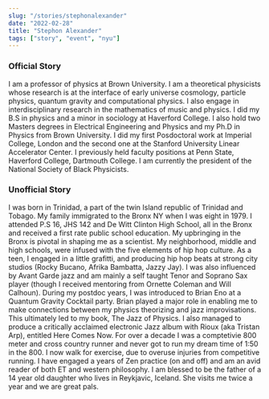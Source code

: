 ```yaml
---
slug: "/stories/stephonalexander"
date: "2022-02-28"
title: "Stephon Alexander"
tags: ["story", "event", "nyu"]
---
```

### Official Story
I am a professor of physics at Brown University. I am a theoretical physicists whose research is at the interface of early universe cosmology, particle physics, quantum gravity and computational physics. I also engage in interdisciplinary research in the mathematics of music and physics. I did my B.S in physics and a minor in sociology at Haverford College. I also hold two Masters degrees in Electrical Engineering and Physics and my Ph.D in Physics from Brown University. I did my first Posdoctoral work at Imperial College, London and the second one at the Stanford University Linear Accelerator Center. I previously held faculty positions at Penn State, Haverford College, Dartmouth College. I am currently the president of the National Society of Black Physicists.

### Unofficial Story
I was born in Trinidad, a part of the twin Island republic of Trinidad and Tobago. My family immigrated to the Bronx NY when I was eight in 1979. I attended P.S 16, JHS 142 and De Witt Clinton High School, all in the Bronx and received a first rate public school education. My upbringing in the Bronx is pivotal in shaping me as a scientist. My neighborhood, middle and high schools, were infused with the five elements of hip hop culture. As a teen, I engaged in a little grafitti, and producing hip hop beats at strong city studios (Rocky Bucano, Afrika Bambatta, Jazzy Jay). I was also influenced by Avant Garde jazz and am mainly a self taught Tenor and Soprano Sax player (though I received mentoring from Ornette Coleman and Will Calhoun). During my postdoc years, I was introduced to Brian Eno at a Quantum Gravity Cocktail party. Brian played a major role in enabling me to make connections between my physics theorizing and jazz improvisations. This ultimately led to my book, The Jazz of Physics. I also managed to produce a critically acclaimed electronic Jazz album with Rioux (aka Tristan Arp), entitled Here Comes Now. For over a decade I was a comptetivie 800 meter and cross country runner and never got to run my dream time of 1:50 in the 800. I now walk for exercise, due to overuse injuries from competitive running. I have engaged a years of Zen practice (on and off) and am an avid reader of both ET and western philosophy. I am blessed to be the father of a 14 year old daughter who lives in Reykjavic, Iceland. She visits me twice a year and we are great pals.